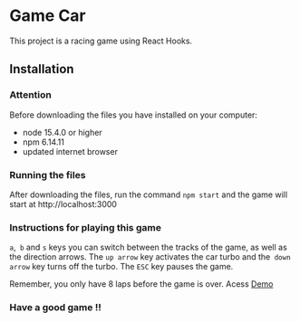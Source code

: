 # Game Car

This project is a racing game using React Hooks.

## Installation

### Attention

Before downloading the files you have installed on your computer:
- node 15.4.0 or higher
- npm 6.14.11
- updated internet browser

### Running the files

After downloading the files, run the command `npm start` and the game will start at http://localhost:3000

### Instructions for playing this game
`a`,` b` and `s` keys you can switch between the tracks of the game, as well as the direction arrows.
The `up arrow` key activates the car turbo and the` down arrow` key turns off the turbo.
The `ESC` key pauses the game.

Remember, you only have 8 laps before the game is over.
Acess [Demo](https://danilogomes.tech/gamecar)


### Have a good game !!